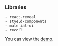 ### Libraries

```
- react-reveal
- styeld-components
- material-ui
- recoil
```

You can view the [demo](https://nextjs-ts-lp-template.vercel.app/).
